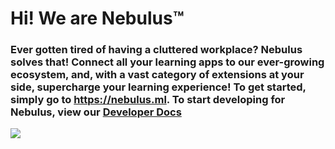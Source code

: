 # Hi! We are Nebulus™
### Ever gotten tired of having a cluttered workplace? Nebulus solves that! Connect all your learning apps to our ever-growing ecosystem, and, with a vast category of extensions at your side, supercharge your learning experience! To get started, simply go to <a href="https://nebulus.ml">https://nebulus.ml</a>. To start developing for Nebulus, view our <a href="https://developer.nebulus.ml">Developer Docs</a>

<img src="https://media-exp2.licdn.com/dms/image/C561BAQFXiyMfU94d2Q/company-background_10000/0/1652475599733?e=1654830000&v=beta&t=lUFesQQk3R4rViCvKAbOloJaanl69mSfehbLlFaKDUM"></img>
